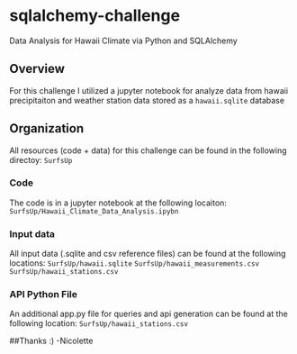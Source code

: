 # sqlalchemy-challenge
Data Analysis for Hawaii Climate via Python and SQLAlchemy

## Overview 
For this challenge I utilized a jupyter notebook for analyze data from hawaii precipitaiton and weather station data stored as a `hawaii.sqlite` database 

## Organization
All resources (code + data) for this challenge can be found in the following directoy:
`SurfsUp`

### Code
The code is in a jupyter notebook at the following locaiton:
`SurfsUp/Hawaii_Climate_Data_Analysis.ipybn`

### Input data
All input data (.sqlite and csv reference files) can be found at the following locations:
`SurfsUp/hawaii.sqlite`
`SurfsUp/hawaii_measurements.csv`
`SurfsUp/hawaii_stations.csv`

### API Python File
An additional app.py file for queries and api generation can be found at the following location: 
`SurfsUp/hawaii_stations.csv`

##Thanks :) 
-Nicolette 
